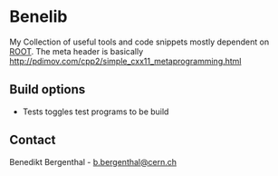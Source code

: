 # Benelib

My Collection of useful tools and code snippets mostly dependent on [ROOT](http://root.cern.ch "ROOT"). 
The meta header is basically http://pdimov.com/cpp2/simple_cxx11_metaprogramming.html

## Build options

* Tests toggles test programs to be build

## Contact

Benedikt Bergenthal - [b.bergenthal@cern.ch](b.bergenthal@cern.ch)
